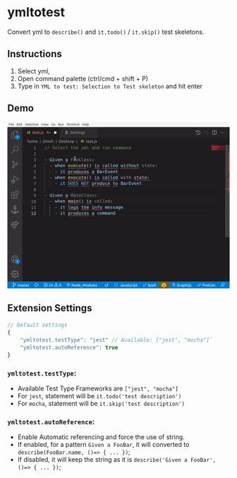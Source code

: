# ymltotest

Convert yml to `describe()` and `it.todo()` / `it.skip()` test skeletons.

## Instructions

1. Select yml, 
2. Open command palette (ctrl/cmd + shift + P) 
3. Type in `YML to test: Selection to Test skeleton` and hit enter

## Demo
![demo](images/demo.gif?raw=true)
 

## Extension Settings

```js
// Default settings
{
    "ymltotest.testType": "jest" // Available: ["jest", "mocha"]`
    "ymltotest.autoReference": true 
}
```

### `ymltotest.testType`: 
- Available Test Type Frameworks are `["jest", "mocha"]`
- For `jest`, statement will be `it.todo('test description')` 
- For `mocha`, statement will be `it.skip('test description')` 

### `ymltotest.autoReference`:  
- Enable Automatic referencing and force the use of string. 
- If enabled, for a pattern `Given a FooBar`, it will converted to `describe(FooBar.name, ()=> { ... })`;
- If disabled, it will keep the string as it is `describe('Given a FooBar', ()=> { ... })`;